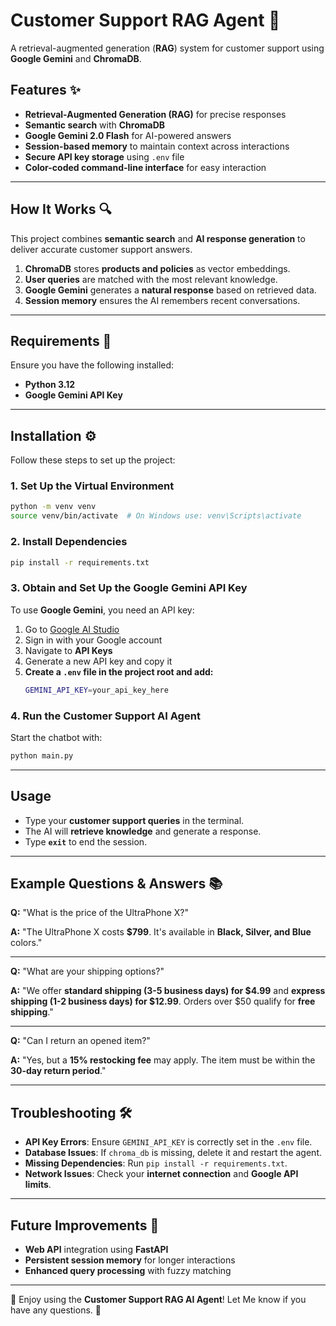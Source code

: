 # Customer Support RAG Agent 🤖

A retrieval-augmented generation (**RAG**) system for customer support using **Google Gemini** and **ChromaDB**.

## Features ✨
- **Retrieval-Augmented Generation (RAG)** for precise responses
- **Semantic search** with **ChromaDB**
- **Google Gemini 2.0 Flash** for AI-powered answers
- **Session-based memory** to maintain context across interactions
- **Secure API key storage** using `.env` file
- **Color-coded command-line interface** for easy interaction

---
## How It Works 🔍
This project combines **semantic search** and **AI response generation** to deliver accurate customer support answers.

1. **ChromaDB** stores **products and policies** as vector embeddings.
2. **User queries** are matched with the most relevant knowledge.
3. **Google Gemini** generates a **natural response** based on retrieved data.
4. **Session memory** ensures the AI remembers recent conversations.

---
## Requirements 👋

Ensure you have the following installed:

- **Python 3.12**
- **Google Gemini API Key**

---
## Installation ⚙️

Follow these steps to set up the project:

### 1. Set Up the Virtual Environment
```sh
python -m venv venv
source venv/bin/activate  # On Windows use: venv\Scripts\activate
```

### 2. Install Dependencies
```sh
pip install -r requirements.txt
```

### 3. Obtain and Set Up the Google Gemini API Key
To use **Google Gemini**, you need an API key:

1. Go to [Google AI Studio](https://ai.google.dev/)
2. Sign in with your Google account
3. Navigate to **API Keys**
4. Generate a new API key and copy it
5. **Create a `.env` file in the project root and add:**
   ```sh
   GEMINI_API_KEY=your_api_key_here
   ```

### 4. Run the Customer Support AI Agent
Start the chatbot with:
```sh
python main.py
```

---
## Usage
- Type your **customer support queries** in the terminal.
- The AI will **retrieve knowledge** and generate a response.
- Type **`exit`** to end the session.

---
## Example Questions & Answers 📚

**Q:** "What is the price of the UltraPhone X?"

**A:** "The UltraPhone X costs **$799**. It's available in **Black, Silver, and Blue** colors."

---

**Q:** "What are your shipping options?"

**A:** "We offer **standard shipping (3-5 business days) for $4.99** and **express shipping (1-2 business days) for $12.99**. Orders over $50 qualify for **free shipping**."

---

**Q:** "Can I return an opened item?"

**A:** "Yes, but a **15% restocking fee** may apply. The item must be within the **30-day return period**."

---
## Troubleshooting 🛠️
- **API Key Errors**: Ensure `GEMINI_API_KEY` is correctly set in the `.env` file.
- **Database Issues**: If `chroma_db` is missing, delete it and restart the agent.
- **Missing Dependencies**: Run `pip install -r requirements.txt`.
- **Network Issues**: Check your **internet connection** and **Google API limits**.

---
## Future Improvements 🚀
- **Web API** integration using **FastAPI**
- **Persistent session memory** for longer interactions
- **Enhanced query processing** with fuzzy matching

---

🎉 Enjoy using the **Customer Support RAG AI Agent**! Let Me know if you have any questions. 🚀

